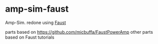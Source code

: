 # amp-sim-faust

Amp-Sim. redone using [Faust](https://faust.grame.fr/)

parts based on https://github.com/micbuffa/FaustPowerAmp
other parts based on Faust tutorials

